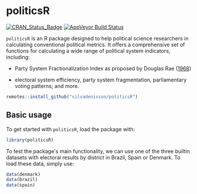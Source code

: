 politicsR
=====
[![CRAN_Status_Badge](http://www.r-pkg.org/badges/version/politicsR)](https://cran.r-project.org/package=politicsR)
[![AppVeyor Build Status](https://ci.appveyor.com/api/projects/status/3xp80q2vnwfxwhif/branch/main?svg=true)](https://ci.appveyor.com/project/silvadenisson/politicsr/branch/main)
 
`politicsR` is an R package designed to help political science researchers in calculating conventional political metrics. It offers a comprehensive set of functions for calculating a wide range of political system indicators, including:

- Party System Fractionalization Index as proposed by Douglas Rae ([1968](https://journals.sagepub.com/doi/abs/10.1177/001041406800100305?journalCode=cpsa))

- electoral system efficiency, party system fragmentation, parliamentary voting patterns; and more.

```r
remotes::install_github("silvadenisson/politicsR")
```

## Basic usage

To get started with `politicsR`, load the package with:

```r
library(politicsR)
```

To test the package's main functionality, we can use one of the three builtin datasets with electoral results by district in Brazil, Spain or Denmark. To load these data, simply use:

```r
data(denmark)
data(brazil)
data(spain)
```















